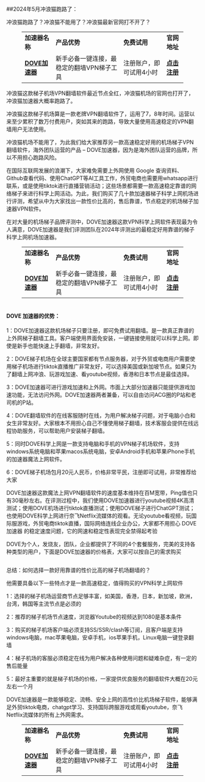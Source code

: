 ##2024年5月冲浪猫跑路了：
<!-- wp:paragraph -->
<p>冲浪猫跑路了？冲浪猫不能用了？冲浪猫最新官网打不开了？</p>
<!-- /wp:paragraph -->

<!-- wp:table -->
<figure class="wp-block-table"><table><tbody><tr><td><strong>加速器名称</strong></td><td><strong>产品优势</strong></td><td><strong>免费试用</strong></td><td><strong>官网地址</strong></td></tr><tr><td><strong><a href="https://tgjkdjfk.top/a.php?amawx2CyMVa2" target="_blank" rel="noreferrer noopener">DOVE加速器</a></strong></td><td>新手必备一键连接，最稳定的翻墙VPN梯子工具</td><td>注册账户，即可试用4小时</td><td><strong><a href="https://tgjkdjfk.top/a.php?amawx2CyMVa2" target="_blank" rel="noreferrer noopener">点击注册</a></strong></td></tr></tbody></table></figure>
<!-- /wp:table -->

<!-- wp:paragraph -->
<p>冲浪猫这款梯子机场VPN翻墙软件最近节点全红，冲浪猫机场的官网也打开了，冲浪猫加速器大概率跑路了。</p>
<!-- /wp:paragraph -->

<!-- wp:paragraph -->
<p>冲浪猫这款梯子机场算是一款老牌VPN翻墙软件了，运用了7，8年时间。运营以来至少累积了数万付费用户，突如其来的跑路，导致大量使用高速稳定的VPN翻墙用户无法使用。</p>
<!-- /wp:paragraph -->

<!-- wp:paragraph -->
<p>冲浪猫机场不能用了，为此我们给大家推荐另一款高速稳定好用的机场梯子VPN翻墙软件，海外团队运营的产品 –&nbsp;DOVE加速器，因为是海外团队运营的品牌，所以不用担心跑路风险。</p>
<!-- /wp:paragraph -->

<!-- wp:paragraph -->
<p>在国际互联网发展的浪潮下，大家难免需要上外网使用 Google 查询资料、Github查看代码、使用ChatGPT等AI工具工作，外贸电商也需要用whatsapp进行联系，或是使用tiktok进行直播营销活动；这些场景都需要一款高速稳定靠谱的网络梯子来进行科学上网活动。为此，我们购买了几十款加速器梯子科学上网机场进行评测，希望从中为大家找出一款性价比高的，售后靠谱，节点稳定的机场梯子加速器VPN软件。</p>
<!-- /wp:paragraph -->

<!-- wp:paragraph -->
<p>在对大量的机场梯子品牌评测中，DOVE加速器这款VPN科学上网软件表现最为令人满意，DOVE加速器是我们评测团队在2024年评测出的最稳定好用靠谱的梯子科学上网机场加速器。</p>
<!-- /wp:paragraph -->

<!-- wp:table -->
<figure class="wp-block-table"><table><tbody><tr><td><strong>加速器名称</strong></td><td><strong>产品优势</strong></td><td><strong>免费试用</strong></td><td><strong>官网地址</strong></td></tr><tr><td><strong><a href="https://tgjkdjfk.top/a.php?amawx2CyMVa2" target="_blank" rel="noreferrer noopener">DOVE加速器</a></strong></td><td>新手必备一键连接，最稳定的翻墙VPN梯子工具</td><td>注册账户，即可试用4小时</td><td><strong><a href="https://tgjkdjfk.top/a.php?amawx2CyMVa2" target="_blank" rel="noreferrer noopener">点击注册</a></strong></td></tr></tbody></table></figure>
<!-- /wp:table -->

<!-- wp:image -->
<figure class="wp-block-image"><img src="https://www.leavescn.com/Files/images/20240404/4aed85a3336f4c30a3af1defe963e8d5.png" alt=""/></figure>
<!-- /wp:image -->

<!-- wp:heading {"level":4} -->
<h4 class="wp-block-heading">DOVE 加速器的优势：</h4>
<!-- /wp:heading -->

<!-- wp:paragraph -->
<p>1：DOVE加速器这款机场梯子只要注册，即可免费试用翻墙。是一款真正靠谱的上外网梯子翻墙工具。客户端使用界面免安装，一键链接使用就可以科学上网。即使是新手也能快速上手翻墙，非常友好。</p>
<!-- /wp:paragraph -->

<!-- wp:paragraph -->
<p>2：DOVE梯子机场在全球主要国家都有节点服务器，对于外贸或电商用户需要使用梯子机场进行tiktok直播推广非常友好，可以选择美国或新加坡节点。如果只为了翻墙上网冲浪、玩游戏加速、看youtube视频，香港和日本节点是最佳选择。</p>
<!-- /wp:paragraph -->

<!-- wp:paragraph -->
<p>3：DOVE加速器可进行游戏加速和上外网。市面上大部分加速器只能提供游戏加速功能，无法访问外网。DOVE加速器两者兼备，可以自由访问ACG圈的P站和老司机的P站。</p>
<!-- /wp:paragraph -->

<!-- wp:paragraph -->
<p>4：DOVE翻墙软件的在线客服随时在线，为用户解决梯子问题，对于电脑小白和女生非常友好。大家根本不用担心自己不懂使用梯子翻墙，技术客服会提供在线远程协助服务，可以帮助用户安装梯子翻墙。</p>
<!-- /wp:paragraph -->

<!-- wp:paragraph -->
<p>5：同时DOVE科学上网是一款支持电脑和手机的VPN梯子机场软件，支持windows系统电脑和苹果macos系统电脑，安卓Android手机和苹果iPhone手机的加速器魔法上网软件。</p>
<!-- /wp:paragraph -->

<!-- wp:paragraph -->
<p>6：DOVE梯子机场包月20元人民币，价格非常平民，注册即可试用，非常推荐给大家</p>
<!-- /wp:paragraph -->

<!-- wp:paragraph -->
<p>DOVE加速器这款魔法上网VPN翻墙软件的速度基本维持在百M宽带，Ping值也只有30毫秒左右。在评测过程中，我们使用DOVE加速器进行youtube视频4K高清测试；使用DOVE机场进行tiktok直播测试；使用DOVE梯子进行ChatGPT测试；也使用DOVE科学上网进行奈飞Netflix流媒体的观看。无论youtube看视频，玩国际服游戏，外贸电商tiktok直播，国际网络连线企业办公，大家都不用担心 DOVE加速器 的稳定速度问题，它的网速和稳定性表现完全禁得起考验</p>
<!-- /wp:paragraph -->

<!-- wp:paragraph -->
<p>DOVE为个人，发烧友，团队，企业都提供了不同的4个套餐服务，完美的支持各种类型的用户，下面是DOVE加速器的价格表，大家可以按自己的需求购买</p>
<!-- /wp:paragraph -->

<!-- wp:image -->
<figure class="wp-block-image"><img src="https://www.leavescn.com/Files/images/20240313/38976147c1654a4d9756267846a9c8f3.png" alt=""/></figure>
<!-- /wp:image -->

<!-- wp:paragraph -->
<p>总结：如何选择一款好用靠谱的性价比高的梯子机场翻墙的？</p>
<!-- /wp:paragraph -->

<!-- wp:paragraph -->
<p>他需要具备以下一些特点才是一款高速稳定，值得购买的VPN科学上网软件</p>
<!-- /wp:paragraph -->

<!-- wp:paragraph -->
<p>1：选择的梯子机场运营商节点足够丰富，如美国，香港，日本，新加坡，欧洲，台湾，韩国等主流节点是必须的</p>
<!-- /wp:paragraph -->

<!-- wp:paragraph -->
<p>2：推荐的梯子机场节点速度，浏览器Youtube的视频达到1080是基本条件</p>
<!-- /wp:paragraph -->

<!-- wp:paragraph -->
<p>3：购买的梯子机场客户端必须支持SS/SSR/clash等订阅，且客户端是支持windows电脑，mac苹果电脑，安卓手机，ios苹果手机，Linux电脑一键登录翻墙</p>
<!-- /wp:paragraph -->

<!-- wp:paragraph -->
<p>4：梯子机场的客服必须稳定在线为用户解决各种使用问题和疑难杂症，有一定的售后能量</p>
<!-- /wp:paragraph -->

<!-- wp:paragraph -->
<p>5：最好主重要的就是梯子机场的价格，一家提供优良服务的翻墙软件大概在20元左右一个月</p>
<!-- /wp:paragraph -->

<!-- wp:paragraph -->
<p>DOVE加速器是一款能够稳定、流畅、安全上网的高性价比机场梯子软件，能够满足外贸tiktok电商，chatgpt学习、支持国际跨服游戏或观看youtube，奈飞Netflix流媒体的所有上外网需求。</p>
<!-- /wp:paragraph -->

<!-- wp:table -->
<figure class="wp-block-table"><table><tbody><tr><td><strong>加速器名称</strong></td><td><strong>产品优势</strong></td><td><strong>免费试用</strong></td><td><strong>官网地址</strong></td></tr><tr><td><strong><a href="https://tgjkdjfk.top/a.php?amawx2CyMVa2" target="_blank" rel="noreferrer noopener">DOVE加速器</a></strong></td><td>新手必备一键连接，最稳定的翻墙VPN梯子工具</td><td>注册账户，即可试用4小时</td><td><strong><a href="https://tgjkdjfk.top/a.php?amawx2CyMVa2" target="_blank" rel="noreferrer noopener">点击注册</a></strong></td></tr></tbody></table></figure>
<!-- /wp:table -->
